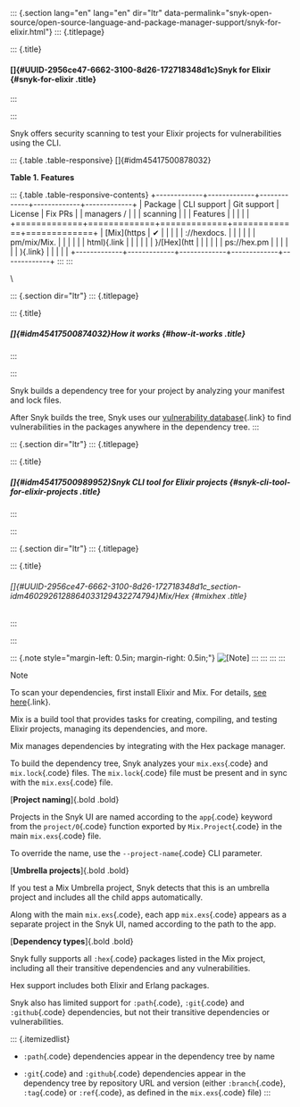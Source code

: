 ::: {.section lang="en" lang="en" dir="ltr" data-permalink="snyk-open-source/open-source-language-and-package-manager-support/snyk-for-elixir.html"}
::: {.titlepage}
<div>

::: {.title}
#### []{#UUID-2956ce47-6662-3100-8d26-172718348d1c}Snyk for Elixir {#snyk-for-elixir .title}
:::

</div>
:::

Snyk offers security scanning to test your Elixir projects for
vulnerabilities using the CLI.

::: {.table .table-responsive}
[]{#idm45417500878032}

**Table 1. Features**

::: {.table .table-responsive-contents}
+-------------+-------------+-------------+-------------+-------------+
| Package     | CLI support | Git support | License     | Fix PRs     |
| managers /  |             |             | scanning    |             |
| Features    |             |             |             |             |
+=============+=============+=============+=============+=============+
| [Mix](https | ✔︎          |             |             |             |
| ://hexdocs. |             |             |             |             |
| pm/mix/Mix. |             |             |             |             |
| html){.link |             |             |             |             |
| }/[Hex](htt |             |             |             |             |
| ps://hex.pm |             |             |             |             |
| ){.link}    |             |             |             |             |
+-------------+-------------+-------------+-------------+-------------+
:::
:::

\

::: {.section dir="ltr"}
::: {.titlepage}
<div>

::: {.title}
##### []{#idm45417500874032}How it works {#how-it-works .title}
:::

</div>
:::

Snyk builds a dependency tree for your project by analyzing your
manifest and lock files.

After Snyk builds the tree, Snyk uses our [vulnerability
database](https://snyk.io/vuln){.link} to find vulnerabilities in the
packages anywhere in the dependency tree.
:::

::: {.section dir="ltr"}
::: {.titlepage}
<div>

::: {.title}
##### []{#idm45417500989952}Snyk CLI tool for Elixir projects {#snyk-cli-tool-for-elixir-projects .title}
:::

</div>
:::

::: {.section dir="ltr"}
::: {.titlepage}
<div>

::: {.title}
###### []{#UUID-2956ce47-6662-3100-8d26-172718348d1c_section-idm4602926128864033129432274794}Mix/Hex {#mixhex .title}
:::

</div>
:::

::: {.note style="margin-left: 0.5in; margin-right: 0.5in;"}
![\[Note\]](../css/image/note.png)
:::
:::
:::
:::

Note

To scan your dependencies, first install Elixir and Mix. For details,
[see here](https://elixir-lang.org/install.html){.link}.

Mix is a build tool that provides tasks for creating, compiling, and
testing Elixir projects, managing its dependencies, and more.

Mix manages dependencies by integrating with the Hex package manager.

To build the dependency tree, Snyk analyzes your `mix.exs`{.code} and
`mix.lock`{.code} files. The `mix.lock`{.code} file must be present and
in sync with the `mix.exs`{.code} file.

[**Project naming**]{.bold .bold}

Projects in the Snyk UI are named according to the `app`{.code} keyword
from the `project/0`{.code} function exported by `Mix.Project`{.code} in
the main `mix.exs`{.code} file.

To override the name, use the `--project-name`{.code} CLI parameter.

[**Umbrella projects**]{.bold .bold}

If you test a Mix Umbrella project, Snyk detects that this is an
umbrella project and includes all the child apps automatically.

Along with the main `mix.exs`{.code}, each app `mix.exs`{.code} appears
as a separate project in the Snyk UI, named according to the path to the
app.

[**Dependency types**]{.bold .bold}

Snyk fully supports all `:hex`{.code} packages listed in the Mix
project, including all their transitive dependencies and any
vulnerabilities.

Hex support includes both Elixir and Erlang packages.

Snyk also has limited support for `:path`{.code}, `:git`{.code} and
`:github`{.code} dependencies, but not their transitive dependencies or
vulnerabilities.

::: {.itemizedlist}
-   `:path`{.code} dependencies appear in the dependency tree by name

-   `:git`{.code} and `:github`{.code} dependencies appear in the
    dependency tree by repository URL and version (either
    `:branch`{.code}, `:tag`{.code} or `:ref`{.code}, as defined in the
    `mix.exs`{.code} file)
:::
